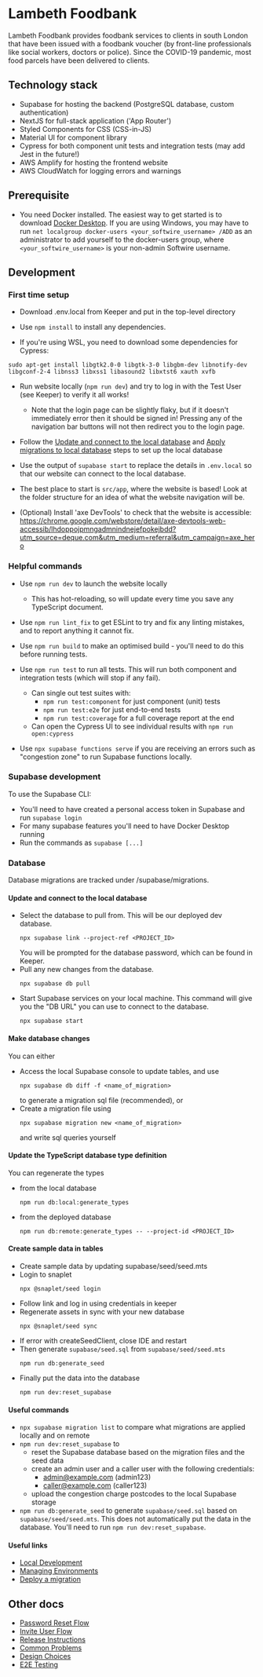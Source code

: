 Lambeth Foodbank
=================

Lambeth Foodbank provides foodbank services to clients in south London that have been issued with a foodbank voucher
(by front-line professionals like social workers, doctors or police). Since the COVID-19 pandemic, most food parcels
have been delivered to clients.

## Technology stack

* Supabase for hosting the backend (PostgreSQL database, custom authentication)
* NextJS for full-stack application ('App Router')
* Styled Components for CSS (CSS-in-JS)
* Material UI for component library
* Cypress for both component unit tests and integration tests (may add Jest in the future!)
* AWS Amplify for hosting the frontend website
* AWS CloudWatch for logging errors and warnings

## Prerequisite
- You need Docker installed. The easiest way to get started is to download [Docker Desktop](https://www.docker.com/products/docker-desktop/). If you are using Windows, you may have to run `net localgroup docker-users <your_softwire_username> /ADD` as an administrator to add yourself to the docker-users group, where `<your_softwire_username>` is your non-admin Softwire username.

## Development

### First time setup 

* Download .env.local from Keeper and put in the top-level directory

* Use `npm install` to install any dependencies.

* If you're using WSL, you need to download some dependencies for Cypress:
```shell
sudo apt-get install libgtk2.0-0 libgtk-3-0 libgbm-dev libnotify-dev libgconf-2-4 libnss3 libxss1 libasound2 libxtst6 xauth xvfb
```

* Run website locally (`npm run dev`) and try to log in with the Test User (see Keeper) to verify it all works!
  * Note that the login page can be slightly flaky, but if it doesn't immediately error then it should be signed in!
    Pressing any of the navigation bar buttons will not then redirect you to the login page.
* Follow the [Update and connect to the local database](#update-and-connect-to-the-local-database) and [Apply migrations to local database](#apply-migrations-to-local-database) steps to set up the local database
* Use the output of `supabase start` to replace the details in `.env.local` so that our website can connect to the local database.

* The best place to start is `src/app`, where the website is based! Look at the folder structure for an idea of what the
  website navigation will be.

* (Optional) Install 'axe DevTools' to check that the website is accessible:
  https://chrome.google.com/webstore/detail/axe-devtools-web-accessib/lhdoppojpmngadmnindnejefpokejbdd?utm_source=deque.com&utm_medium=referral&utm_campaign=axe_hero

### Helpful commands

* Use `npm run dev` to launch the website locally
    * This has hot-reloading, so will update every time you save any TypeScript document.

* Use `npm run lint_fix` to get ESLint to try and fix any linting mistakes, and to report anything it cannot fix.

* Use `npm run build` to make an optimised build - you'll need to do this before running tests.

* Use `npm run test` to run all tests. This will run both component and integration tests (which will stop if any fail).
  * Can single out test suites with:
    * `npm run test:component` for just component (unit) tests
    * `npm run test:e2e` for just end-to-end tests
    * `npm run test:coverage` for a full coverage report at the end
  * Can open the Cypress UI to see individual results with `npm run open:cypress`

* Use `npx supabase functions serve` if you are receiving an errors such as "congestion zone" to run Supabase functions locally.

### Supabase development

To use the Supabase CLI:
* You'll need to have created a personal access token in Supabase and run `supabase login`
* For many supabase features you'll need to have Docker Desktop running
* Run the commands as `supabase [...]`

### Database
Database migrations are tracked under /supabase/migrations.

#### Update and connect to the local database
* Select the database to pull from. This will be our deployed dev database. 
  ```shell
  npx supabase link --project-ref <PROJECT_ID>
  ```
  You will be prompted for the database password, which can be found in Keeper.
* Pull any new changes from the database.
  ```shell
  npx supabase db pull
  ```
* Start Supabase services on your local machine. This command will give you the "DB URL" you can use to connect to the database.
  ```shell
  npx supabase start
  ```

#### Make database changes
You can either
- Access the local Supabase console to update tables, and use
  ```shell
  npx supabase db diff -f <name_of_migration>
  ```
  to generate a migration sql file (recommended), or
- Create a migration file using
  ```shell
  npx supabase migration new <name_of_migration>
  ```
  and write sql queries yourself

#### Update the TypeScript database type definition
You can regenerate the types
- from the local database
  ```shell
  npm run db:local:generate_types
  ```
- from the deployed database
  ```shell
  npm run db:remote:generate_types -- --project-id <PROJECT_ID>
  ```
#### Create sample data in tables
- Create sample data by updating supabase/seed/seed.mts
- Login to snaplet
  ```shell
  npx @snaplet/seed login
  ```
- Follow link and log in using credentials in keeper
- Regenerate assets in sync with your new database 
  ```shell
  npx @snaplet/seed sync
  ```
- If error with createSeedClient, close IDE and restart
- Then generate `supabase/seed.sql` from `supabase/seed/seed.mts`
  ```shell
  npm run db:generate_seed
  ```
- Finally put the data into the database
  ```shell
  npm run dev:reset_supabase
  ```

#### Useful commands
- `npx supabase migration list` to compare what migrations are applied locally and on remote
- `npm run dev:reset_supabase` to
  - reset the Supabase database based on the migration files and the seed data
  - create an admin user and a caller user with the following credentials:
    - admin@example.com (admin123)
    - caller@example.com (caller123)
  - upload the congestion charge postcodes to the local Supabase storage
- `npm run db:generate_seed` to generate `supabase/seed.sql` based on `supabase/seed/seed.mts`. This does not automatically put the data in the database. You'll need to run `npm run dev:reset_supabase`.

#### Useful links
- [Local Development](https://supabase.com/docs/guides/cli/local-development)
- [Managing Environments](https://supabase.com/docs/guides/cli/managing-environments)
- [Deploy a migration](https://supabase.com/docs/guides/cli/managing-environments?environment=ci#deploy-a-migration)

## Other docs
- [Password Reset Flow](./docs/password-reset-flow.md)
- [Invite User Flow](./docs/invite-user-flow.md)
- [Release Instructions](./docs/release.md)
- [Common Problems](./docs/common-problems.md)
- [Design Choices](./docs/design-choices.md)
- [E2E Testing](./docs/e2e-testing.md)

